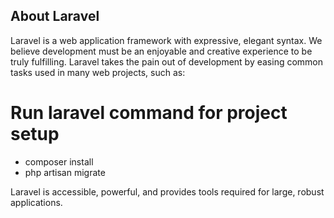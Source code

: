 
## About Laravel

Laravel is a web application framework with expressive, elegant syntax. We believe development must be an enjoyable and creative experience to be truly fulfilling. Laravel takes the pain out of development by easing common tasks used in many web projects, such as:

# Run laravel command for project setup

- composer install
- php artisan migrate

Laravel is accessible, powerful, and provides tools required for large, robust applications.
